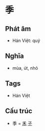 # 季

## Phát âm
* Hán Việt: quý

## Nghĩa
* mùa, út, nhỏ

## Tags
* Hán Việt

## Cấu trúc
* 季 = [禾](禾.md) [子](子.md)

<script>window.HANZI_FIELD='季';</script>